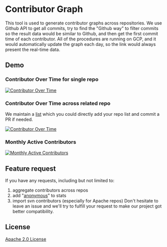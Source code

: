 # Contributor Graph

This tool is used to generate contributor graphs across repositories. We use Github API to get all commits, try to find the "Github way" to filter commits so the result data would be similar to Github, and then get the first commit time of each contributor. All of the procedures are running on GCP, and it would automatically update the graph each day, so the link would always present the real-time data.

## Demo

### Contributor Over Time for single repo

[![Contributor Over Time](https://contributor-overtime-api.apiseven.com/contributors-svg?chart=contributorOverTime&repo=apache/apisix)](https://www.apiseven.com/en/contributor-graph?chart=contributorOverTime&repo=apache/apisix)

### Contributor Over Time  across related repo

We maintain a [list](api-go/config/multi-repo.yaml) which you could directly add your repo list and commit a PR if needed.

[![Contributor Over Time](https://contributor-overtime-api.apiseven.com/contributors-svg?chart=contributorOverTime&repo=apache/apisix&merge=true)](https://www.apiseven.com/en/contributor-graph?chart=contributorOverTime&repo=apache/apisix&merge=true)

### Monthly Active Contributors

[![Monthly Active Contributors](https://contributor-overtime-api.apiseven.com/contributors-svg?chart=contributorMonthlyActivity&repo=apache/apisix&merge=true)](https://www.apiseven.com/en/contributor-graph?chart=contributorMonthlyActivity&repo=apache/apisix&merge=true)

## Feature request

If you have any requests, including but not limited to:

1. aggregate contributors across repos
2. add "[anonymous](https://docs.github.com/en/rest/reference/repos#list-repository-contributors)" to stats
3. import svn contributors (especially for Apache repos)
   Don't hesitate to leave an issue and we'll try to fulfill your request to make our project got better compatibility.

## License

[Apache 2.0 License](./LICENSE)
